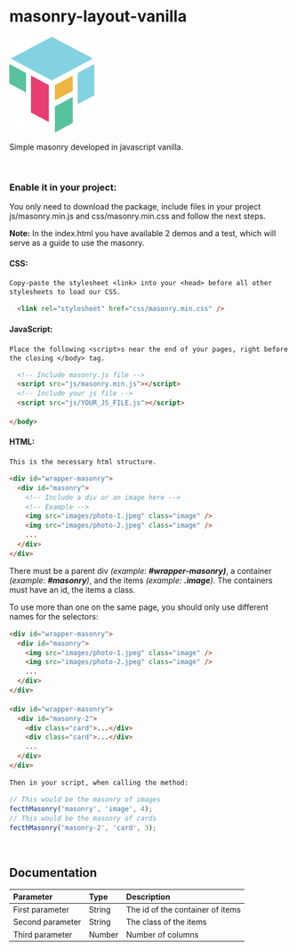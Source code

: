 # masonry-layout-vanilla

![](images/logo-min.png)

Simple masonry developed in javascript vanilla.

&nbsp;
### Enable it in your project:

You only need to download the package, include files in your project js/masonry.min.js and css/masonry.min.css and follow the next steps.

**Note:** In the index.html you have available 2 demos and a test, which will serve as a guide to use the masonry.

#### CSS:

    Copy-paste the stylesheet <link> into your <head> before all other stylesheets to load our CSS.

```html
  <link rel="stylesheet" href="css/masonry.min.css" />
```

#### JavaScript:

    Place the following <script>s near the end of your pages, right before the closing </body> tag.

```html
  <!-- Include masonry.js file -->
  <script src="js/masonry.min.js"></script>
  <!-- Include your js file -->
  <script src="js/YOUR_JS_FILE.js"></script>

</body>
```

#### HTML:

    This is the necessary html structure.

```html
<div id="wrapper-masonry">
  <div id="masonry">
    <!-- Include a div or an image here -->
    <!-- Example -->
    <img src="images/photo-1.jpeg" class="image" />
    <img src="images/photo-2.jpeg" class="image" />
    ...
  </div>
</div>
```

There must be a parent div *(example: **#wrapper-masonry)***, a container *(example: **#masonry**)*, and the items *(example: **.image**)*. The containers must have an id, the items a class.

To use more than one on the same page, you should only use different names for the selectors:

```html
<div id="wrapper-masonry">
  <div id="masonry">
    <img src="images/photo-1.jpeg" class="image" />
    <img src="images/photo-2.jpeg" class="image" />
    ...
  </div>
</div>

<div id="wrapper-masonry">
  <div id="masonry-2">
    <div class="card">...</div>
    <div class="card">...</div>
    ...
  </div>
</div>
```

    Then in your script, when calling the method:

```js
// This would be the masonry of images
fecthMasonry('masonry', 'image', 4);
// This would be the masonry of cards
fecthMasonry('masonry-2', 'card', 3);
```

&nbsp;
## Documentation

| Parameter             | Type         | Description                              |
|:----------------------|:-------------|:-----------------------------------------|
| First parameter       | String       | The id of the container of items         |
| Second parameter      | String       | The class of the items                   |
| Third parameter       | Number       | Number of columns                        |
